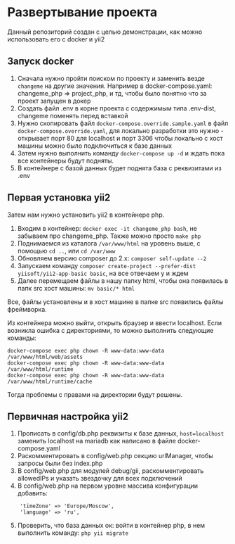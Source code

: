 # Развертывание проекта

Данный репозиторий создан с целью демонстрации, как можно использовать его с docker и yii2


Запуск docker
---

1. Сначала нужно пройти поиском по проекту и заменить везде ``changeme`` на другие значения. Например в
   docker-compose.yaml: changeme_php => project_php, и тд, чтобы было понятно что за проект запущен в докер
2. Создать файл .env в корне проекта с содержимым типа .env-dist, changeme поменять перед вставкой
3. Нужно скопировать файл `docker-compose.override.sample.yaml` в файл `docker-compose.override.yaml`, для локально
   разработки это нужно - открывает порт 80 для localhost и порт 3306 чтобы локально с хост машины можно было
   подключиться к базе данных
4. Затем нужно выполнить команду ``docker-compose up -d`` и ждать пока все контейнеры будут подняты.
5. В контейнере с базой данных будет поднята база с реквизитами из .env

Первая установка yii2
---

Затем нам нужно установить yii2 в контейнере php.

1. Входим в контейнер:
   ``docker exec -it changeme_php bash``, не забываем про changeme_php. Также можно просто ``make php``
2. Поднимаемся из каталога ``/var/www/html`` на уровень выше, с помощью ``cd ..``, или ``cd /var/www``
3. Обновляем версию composer до 2.x: ``composer self-update --2``
4. Запускаем команду ```composer create-project --prefer-dist yiisoft/yii2-app-basic basic```, на все отвечаем y и ждем
5. Далее перемещаем файлы в нашу папку html, чтобы она появилась в папк src хост машины: ``mv basic/* html``

Все, файлы установлены и в хост машине в папке src появились файлы фреймворка.

Из контейнера можно выйти, открыть браузер и ввести localhost. Если возникла ошибка с директориями, то можно выполнить
следующие команды:

```
docker-compose exec php chown -R www-data:www-data /var/www/html/web/assets
docker-compose exec php chown -R www-data:www-data /var/www/html/runtime
docker-compose exec php chown -R www-data:www-data /var/www/html/runtime/cache
```

Тогда проблемы с правами на директории будут решены.

Первичная настройка yii2
---

1. Прописать в config/db.php реквизиты к базе данных, ``host=localhost`` заменить localhost на mariadb как написано в
   файле docker-compose.yaml
2. Раскомментировать в config/web.php секцию urlManager, чтобы запросы были без index.php
3. В config/web.php для модулей debug/gii, раскомментировать allowedIPs и указать звездочку для всех подключений
4. В config/web.php на первом уровне массива конфигурации добавить:

```
    'timeZone' => 'Europe/Moscow',
    'language' => 'ru',
```

5. Проверить, что база данных ок: войти в контейнер php, в нем выполнить команду: ``php yii migrate``